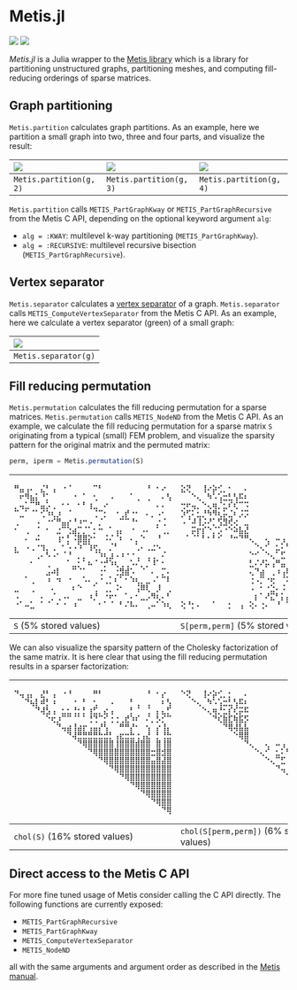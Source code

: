 # Metis.jl

[![][travis-img]][travis-url] [![][codecov-img]][codecov-url]

*Metis.jl* is a Julia wrapper to the [Metis library][metis-url] which is a
library for partitioning unstructured graphs, partitioning meshes, and
computing fill-reducing orderings of sparse matrices.

## Graph partitioning
`Metis.partition` calculates graph partitions. As an example, here we partition
a small graph into two, three and four parts, and visualize the result:

| ![][partition2-url]     | ![][partition3-url]     | ![][partition4-url]     |
|:----------------------- |:----------------------- |:----------------------- |
| `Metis.partition(g, 2)` | `Metis.partition(g, 3)` | `Metis.partition(g, 4)` |

`Metis.partition` calls `METIS_PartGraphKway` or `METIS_PartGraphRecursive` from the Metis
C API, depending on the optional keyword argument `alg`:
 - `alg = :KWAY`:  multilevel k-way partitioning (`METIS_PartGraphKway`).
 - `alg = :RECURSIVE`:  multilevel recursive bisection (`METIS_PartGraphRecursive`).

## Vertex separator
`Metis.separator` calculates a [vertex separator](https://en.wikipedia.org/wiki/Vertex_separator)
of a graph. `Metis.separator` calls `METIS_ComputeVertexSeparator` from the Metis C API.
As an example, here we calculate a vertex separator (green) of a small graph:

| ![][separator-url]   |
|:-------------------- |
| `Metis.separator(g)` |

## Fill reducing permutation
`Metis.permutation` calculates the fill reducing permutation
for a sparse matrices. `Metis.permutation` calls `METIS_NodeND` from the Metis
C API. As an example, we calculate the fill reducing permutation
for a sparse matrix `S` originating from a typical (small) FEM problem, and
visualize the sparsity pattern for the original matrix and the permuted matrix:

```julia
perm, iperm = Metis.permutation(S)
```

| <pre>⠛⣤⢠⠄⠀⣌⠃⢠⠀⠐⠈⠀⠀⠀⠀⠉⠃⠀⠀⠀⠀⠀⠀⠀⠀⠘⠀⠂⠔⠀<br>⠀⠖⠻⣦⡅⠘⡁⠀⠀⠀⠀⠐⠀⠁⠀⢂⠀⠀⠠⠀⠀⠀⠁⢀⠀⢀⠀⠀⠄⢣<br>⡀⢤⣁⠉⠛⣤⡡⢀⠀⠂⠂⠀⠂⠃⢰⣀⠀⠔⠀⠀⠀⠀⠀⠀⠀⠀⠀⠄⠄⠀<br>⠉⣀⠁⠈⠁⢊⠱⢆⡰⠀⠈⠀⠀⠀⠀⢈⠉⡂⠀⠐⢀⡞⠐⠂⠀⠄⡀⠠⠂⠀<br>⢀⠀⠀⠀⠠⠀⠐⠊⠛⣤⡔⠘⠰⠒⠠⠀⡈⠀⠀⠀⠉⠉⠘⠂⠀⠀⠀⡐⢈⠀<br>⠂⠀⢀⠀⠈⠀⠂⠀⣐⠉⢑⣴⡉⡈⠁⡂⠒⠀⠁⢠⡄⠀⠐⠀⠠⠄⠀⠁⢀⡀<br>⠀⠀⠄⠀⠬⠀⠀⠀⢰⠂⡃⠨⣿⣿⡕⠂⠀⠨⠌⠈⠆⠀⠄⡀⠑⠀⠀⠘⠀⠀<br>⡄⠀⠠⢀⠐⢲⡀⢀⠀⠂⠡⠠⠱⠉⢱⢖⡀⠀⡈⠃⠀⠀⠀⢁⠄⢀⣐⠢⠀⠀<br>⠉⠀⠀⠀⢀⠄⠣⠠⠂⠈⠘⠀⡀⡀⠀⠈⠱⢆⣰⠠⠰⠐⠐⢀⠀⢀⢀⠀⠌⠀<br>⠀⠀⠀⠂⠀⠀⢀⠀⠀⠀⠁⣀⡂⠁⠦⠈⠐⡚⠱⢆⢀⢀⠡⠌⡀⡈⠸⠁⠂⠀<br>⠀⠀⠀⠀⠀⠀⣠⠴⡇⠀⠀⠉⠈⠁⠀⠀⢐⠂⠀⢐⣻⣾⠡⠀⠈⠀⠄⠀⡉⠄<br>⠀⠀⠁⢀⠀⠀⠰⠀⠲⠀⠐⠀⠀⠡⠄⢀⠐⢀⡁⠆⠁⠂⠱⢆⡀⣀⠠⠁⠉⠇<br>⣀⠀⠀⢀⠀⠀⠀⠄⠀⠀⠀⠆⠑⠀⠀⢁⠀⢀⡀⠨⠂⠀⠀⢨⠿⢇⠀⡸⠀⢀<br>⠠⠀⠀⠀⠀⠄⠀⡈⢀⠠⠄⠀⣀⠀⠰⡘⠀⠐⠖⠂⠀⠁⠄⠂⣀⡠⠻⢆⠄⠃<br>⠐⠁⠤⣁⠀⠁⠈⠀⠂⠐⠀⠰⠀⠀⠀⠀⠂⠁⠈⠀⠃⠌⠧⠄⠀⢀⠤⠁⠱⢆</pre> | <pre>⣕⢝⠀⠀⢸⠔⡵⢊⡀⠂⠀⠀⠄⠀⠀⠀⠀⠀⠀⠀⠀⠀⠀⠀⠀⠀⠀⠀⣑⠑<br>⠀⠀⠑⢄⠀⠳⠡⢡⣒⣃⢣⠯⠆⠀⠀⠀⠀⠀⠀⠀⠀⠀⠀⠀⠀⠀⠀⠀⠈⠌<br>⢒⠖⢤⡀⠑⢄⢶⡈⣂⠎⢎⠉⠩⠀⠀⠀⠀⠀⠀⠀⠀⠀⠀⠀⠀⠀⠀⠀⠀⠀<br>⡱⢋⠅⣂⡘⠳⠻⢆⡥⣈⠆⡨⡩⠀⠀⠀⠀⠀⠀⠀⠀⠀⠀⠀⠀⠀⠀⠀⠁⠀<br>⠠⠈⠼⢸⡨⠜⡁⢫⣻⢞⢔⠀⣀⠀⠀⠀⠀⠀⠀⠀⠀⠀⠀⠀⠀⠀⠀⠀⠠⠠<br>⠀⠀⡭⡖⡎⠑⡈⡡⠐⠑⠵⣧⣜⠀⠀⠀⠀⠀⠀⠀⠀⠀⠀⠀⠀⠀⠀⠀⠀⣀<br>⠀⠁⠈⠁⠃⠂⠃⠊⠀⠘⠒⠙⠛⢄⠀⠀⢄⠀⠤⢠⠀⢄⢀⢀⠀⡀⠀⠀⢄⢄<br>⠀⠀⠀⠀⠀⠀⠀⠀⠀⠀⠀⠀⠀⠀⠑⢄⠊⠀⣂⠅⢓⣤⡄⠢⠠⠀⠌⠉⢀⢁<br>⠀⠀⠀⠀⠀⠀⠀⠀⠀⠀⠀⠀⠀⠑⠊⠀⠑⢄⠁⣋⠀⢀⢰⢄⢔⢠⡖⢥⠀⠁<br>⠀⠀⠀⠀⠀⠀⠀⠀⠀⠀⠀⠀⠀⣃⠌⠜⡥⢠⠛⣤⠐⣂⡀⠀⡀⡁⠍⠤⠒⠀<br>⠀⠀⠀⠀⠀⠀⠀⠀⠀⠀⠀⠀⠀⢄⠙⣴⠀⢀⠰⢠⠿⣧⡅⠁⠂⢂⠂⠋⢃⢀<br>⠀⠀⠀⠀⠀⠀⠀⠀⠀⠀⠀⠀⠀⢐⠠⡉⠐⢖⠀⠈⠅⠉⢕⢕⠝⠘⡒⠠⠀⠀<br>⠀⠀⠀⠀⠀⠀⠀⠀⠀⠀⠀⠀⠀⠠⠀⠂⠐⣑⠄⠨⠨⢀⣓⠁⣕⢝⡥⢉⠁⠠<br>⠀⠀⠀⠀⠀⠀⠀⠀⠀⠀⠀⠀⠀⠀⡆⠁⠜⣍⠃⡅⡬⠀⠘⡈⡅⢋⠛⣤⡅⠒<br>⢕⠘⡂⠄⠀⠀⠁⠀⠀⡂⠀⢠⠀⢕⠄⢐⠄⠀⠘⠀⠉⢐⠀⠀⠁⡀⢡⠉⢟⣵</pre> |
|:---------------------- |:--------------------------------- |
| `S` (5% stored values) | `S[perm,perm]` (5% stored values) |

We can also visualize the sparsity pattern of the Cholesky factorization of
the same matrix. It is here clear that using the fill reducing permutation
results in a sparser factorization:

|<pre>⠙⢤⢠⡄⠀⣜⠃⢠⠀⠐⠘⠀⠀⠀⠀⠛⠃⠀⠀⠀⠀⠀⠀⠀⠀⠘⠀⠂⡔⠀<br>⠀⠀⠙⢦⡇⠾⡃⠰⠀⠀⠀⠐⠀⠃⠀⢂⠀⠀⠠⠀⠀⠀⠃⢀⠀⢀⠀⠀⠆⢣<br>⠀⠀⠀⠀⠙⢼⣣⢠⠀⣂⣂⢘⡂⡃⢰⣋⡀⣔⢠⠀⠀⠀⡃⠈⠀⢈⠀⡄⣄⡋<br>⠀⠀⠀⠀⠀⠀⠑⢖⡰⠉⠉⠈⠁⠁⢘⢙⠉⡊⢐⢐⢀⣞⠱⠎⠀⠌⡀⡣⡊⠉<br>⠀⠀⠀⠀⠀⠀⠀⠀⠙⢤⣴⢸⣴⡖⢠⣤⡜⢣⠀⠀⠛⠛⡜⠂⠀⢢⠀⡔⢸⡄<br>⠀⠀⠀⠀⠀⠀⠀⠀⠀⠀⠙⢼⣛⣛⣛⣛⣓⣚⡃⢠⣖⣒⣓⢐⢠⣜⠀⡃⢘⣓<br>⠀⠀⠀⠀⠀⠀⠀⠀⠀⠀⠀⠀⠙⢿⣿⣿⣿⣿⣿⢸⣿⣿⣿⣾⣿⣿⠀⣿⢸⣿<br>⠀⠀⠀⠀⠀⠀⠀⠀⠀⠀⠀⠀⠀⠀⠙⢿⣿⣿⣿⣿⣿⣿⣿⣿⣿⣿⣒⣿⣺⣿<br>⠀⠀⠀⠀⠀⠀⠀⠀⠀⠀⠀⠀⠀⠀⠀⠀⠙⢿⣿⣿⣿⣿⣿⣿⣿⣿⣤⣿⣼⣿<br>⠀⠀⠀⠀⠀⠀⠀⠀⠀⠀⠀⠀⠀⠀⠀⠀⠀⠀⠙⢿⣿⣿⣿⣿⣿⣿⣿⣿⣿⣿<br>⠀⠀⠀⠀⠀⠀⠀⠀⠀⠀⠀⠀⠀⠀⠀⠀⠀⠀⠀⠀⠙⢿⣿⣿⣿⣿⣿⣿⣿⣿<br>⠀⠀⠀⠀⠀⠀⠀⠀⠀⠀⠀⠀⠀⠀⠀⠀⠀⠀⠀⠀⠀⠀⠙⢿⣿⣿⣿⣿⣿⣿<br>⠀⠀⠀⠀⠀⠀⠀⠀⠀⠀⠀⠀⠀⠀⠀⠀⠀⠀⠀⠀⠀⠀⠀⠀⠙⢿⣿⣿⣿⣿<br>⠀⠀⠀⠀⠀⠀⠀⠀⠀⠀⠀⠀⠀⠀⠀⠀⠀⠀⠀⠀⠀⠀⠀⠀⠀⠀⠙⢿⣿⣿<br>⠀⠀⠀⠀⠀⠀⠀⠀⠀⠀⠀⠀⠀⠀⠀⠀⠀⠀⠀⠀⠀⠀⠀⠀⠀⠀⠀⠀⠙⢿</pre> | <pre>⠑⢝⠀⠀⢸⠔⡵⢊⡀⡂⠀⠀⠄⠀⠀⠀⠀⠀⠀⠀⠀⠀⠀⠀⠀⠀⠀⠀⣕⢕<br>⠀⠀⠑⢄⠀⠳⠡⢡⣒⣃⢣⠯⠆⠀⠀⠀⠀⠀⠀⠀⠀⠀⠀⠀⠀⠀⠀⠀⠈⠌<br>⠀⠀⠀⠀⠑⢄⢶⡘⣂⡎⢎⡭⠯⠀⠀⠀⠀⠀⠀⠀⠀⠀⠀⠀⠀⠀⠀⠀⠶⠴<br>⠀⠀⠀⠀⠀⠀⠙⢎⣷⣏⢷⣯⡫⠀⠀⠀⠀⠀⠀⠀⠀⠀⠀⠀⠀⠀⠀⠀⠛⡛<br>⠀⠀⠀⠀⠀⠀⠀⠀⠙⢿⢼⣧⣧⠀⠀⠀⠀⠀⠀⠀⠀⠀⠀⠀⠀⠀⠀⠀⠤⡤<br>⠀⠀⠀⠀⠀⠀⠀⠀⠀⠀⠑⢿⣿⠀⠀⠀⠀⠀⠀⠀⠀⠀⠀⠀⠀⠀⠀⠀⣭⣯<br>⠀⠀⠀⠀⠀⠀⠀⠀⠀⠀⠀⠀⠙⢄⠀⠀⢄⠀⠤⢠⠀⢄⢀⢀⠀⡀⠀⠀⢟⢟<br>⠀⠀⠀⠀⠀⠀⠀⠀⠀⠀⠀⠀⠀⠀⠑⢄⠊⠀⣂⠅⢓⣤⡄⠢⠠⠀⠌⠉⢀⢁<br>⠀⠀⠀⠀⠀⠀⠀⠀⠀⠀⠀⠀⠀⠀⠀⠀⠑⢄⠉⣋⠀⢁⢰⢔⢔⢠⡖⢥⠁⠃<br>⠀⠀⠀⠀⠀⠀⠀⠀⠀⠀⠀⠀⠀⠀⠀⠀⠀⠀⠙⢤⠘⣶⡂⠠⡀⣡⠭⣤⢓⢗<br>⠀⠀⠀⠀⠀⠀⠀⠀⠀⠀⠀⠀⠀⠀⠀⠀⠀⠀⠀⠀⠙⢷⡇⡇⣢⣢⠂⣯⣷⣶<br>⠀⠀⠀⠀⠀⠀⠀⠀⠀⠀⠀⠀⠀⠀⠀⠀⠀⠀⠀⠀⠀⠀⠑⢕⢟⢝⣒⠭⠭⡭<br>⠀⠀⠀⠀⠀⠀⠀⠀⠀⠀⠀⠀⠀⠀⠀⠀⠀⠀⠀⠀⠀⠀⠀⠀⠑⢝⣿⣿⡭⡯<br>⠀⠀⠀⠀⠀⠀⠀⠀⠀⠀⠀⠀⠀⠀⠀⠀⠀⠀⠀⠀⠀⠀⠀⠀⠀⠀⠙⢿⣿⣿<br>⠀⠀⠀⠀⠀⠀⠀⠀⠀⠀⠀⠀⠀⠀⠀⠀⠀⠀⠀⠀⠀⠀⠀⠀⠀⠀⠀⠀⠙⢿</pre> |
|:----------------------------- |:--------------------------------------- |
| `chol(S)` (16% stored values) | `chol(S[perm,perm])` (6% stored values) |

## Direct access to the Metis C API
For more fine tuned usage of Metis consider calling the C API directly.
The following functions are currently exposed:
- `METIS_PartGraphRecursive`
- `METIS_PartGraphKway`
- `METIS_ComputeVertexSeparator`
- `METIS_NodeND`

all with the same arguments and argument order as described in the
[Metis manual][metis-manual-url].


[travis-img]: https://travis-ci.org/fredrikekre/Metis.jl.svg?branch=master
[travis-url]: https://travis-ci.org/fredrikekre/Metis.jl

[codecov-img]: http://codecov.io/github/fredrikekre/Metis.jl/coverage.svg?branch=master
[codecov-url]: http://codecov.io/github/fredrikekre/Metis.jl?branch=master

[metis-url]: http://glaros.dtc.umn.edu/gkhome/metis/metis/overview
[metis-manual-url]: http://glaros.dtc.umn.edu/gkhome/fetch/sw/metis/manual.pdf

[S-url]: https://user-images.githubusercontent.com/11698744/38196722-dd9877c2-3684-11e8-8c02-a767604824d1.png
[Spp-url]: https://user-images.githubusercontent.com/11698744/38196723-ddb62fba-3684-11e8-89ff-181128644294.png
[C-url]: https://user-images.githubusercontent.com/11698744/38196720-dd5dd748-3684-11e8-8413-a52d336abe49.png
[Cpp-url]: https://user-images.githubusercontent.com/11698744/38196721-dd7ac16e-3684-11e8-8a35-761e97d11235.png
[partition2-url]: https://user-images.githubusercontent.com/11698744/38196819-65950f1e-3685-11e8-8db4-6aa9563bbd62.png
[partition3-url]: https://user-images.githubusercontent.com/11698744/38196820-65b11c9a-3685-11e8-95a0-b3b280359b31.png
[partition4-url]: https://user-images.githubusercontent.com/11698744/38196821-65ddc1dc-3685-11e8-8eb1-ce44ef1646f3.png
[separator-url]: https://user-images.githubusercontent.com/11698744/38196822-65fffc34-3685-11e8-9575-4dba41faec41.png
[vertex-separator-url]: https://en.wikipedia.org/wiki/Vertex_separator

